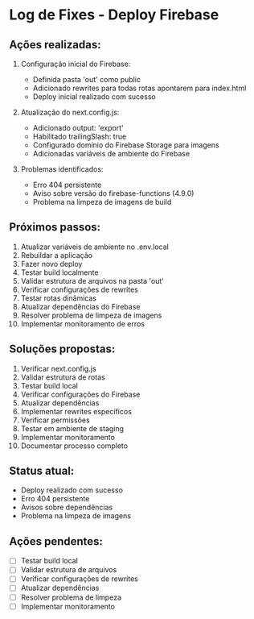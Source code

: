 # Log de Fixes - Deploy Firebase

## Ações realizadas:
1. Configuração inicial do Firebase:
   - Definida pasta 'out' como public
   - Adicionado rewrites para todas rotas apontarem para index.html
   - Deploy inicial realizado com sucesso

2. Atualização do next.config.js:
   - Adicionado output: 'export'
   - Habilitado trailingSlash: true
   - Configurado domínio do Firebase Storage para imagens
   - Adicionadas variáveis de ambiente do Firebase

3. Problemas identificados:
   - Erro 404 persistente
   - Aviso sobre versão do firebase-functions (4.9.0)
   - Problema na limpeza de imagens de build

## Próximos passos:
1. Atualizar variáveis de ambiente no .env.local
2. Rebuildar a aplicação
3. Fazer novo deploy
4. Testar build localmente
5. Validar estrutura de arquivos na pasta 'out'
6. Verificar configurações de rewrites
7. Testar rotas dinâmicas
8. Atualizar dependências do Firebase
9. Resolver problema de limpeza de imagens
10. Implementar monitoramento de erros

## Soluções propostas:
1. Verificar next.config.js
2. Validar estrutura de rotas
3. Testar build local
4. Verificar configurações do Firebase
5. Atualizar dependências
6. Implementar rewrites específicos
7. Verificar permissões
8. Testar em ambiente de staging
9. Implementar monitoramento
10. Documentar processo completo

## Status atual:
- Deploy realizado com sucesso
- Erro 404 persistente
- Avisos sobre dependências
- Problema na limpeza de imagens

## Ações pendentes:
- [ ] Testar build local
- [ ] Validar estrutura de arquivos
- [ ] Verificar configurações de rewrites
- [ ] Atualizar dependências
- [ ] Resolver problema de limpeza
- [ ] Implementar monitoramento

